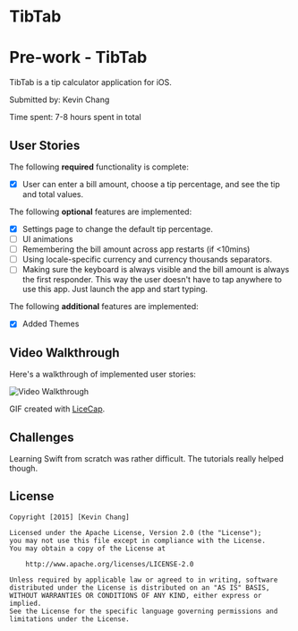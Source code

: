 # TibTab
# Pre-work - TibTab

TibTab is a tip calculator application for iOS.

Submitted by: Kevin Chang

Time spent: 7-8 hours spent in total

## User Stories

The following **required** functionality is complete:
* [x] User can enter a bill amount, choose a tip percentage, and see the tip and total values.

The following **optional** features are implemented:
* [x] Settings page to change the default tip percentage.
* [ ] UI animations
* [ ] Remembering the bill amount across app restarts (if <10mins)
* [ ] Using locale-specific currency and currency thousands separators.
* [ ] Making sure the keyboard is always visible and the bill amount is always the first responder. This way the user doesn't have to tap anywhere to use this app. Just launch the app and start typing.

The following **additional** features are implemented:

- [x] Added Themes

## Video Walkthrough 

Here's a walkthrough of implemented user stories:

<img src='http://i.imgur.com/wmkIGw0.gif' title='Video Walkthrough' width='' alt='Video Walkthrough' />

GIF created with [LiceCap](http://www.cockos.com/licecap/).

## Challenges

Learning Swift from scratch was rather difficult. The tutorials really helped though.

## License

    Copyright [2015] [Kevin Chang]

    Licensed under the Apache License, Version 2.0 (the "License");
    you may not use this file except in compliance with the License.
    You may obtain a copy of the License at

        http://www.apache.org/licenses/LICENSE-2.0

    Unless required by applicable law or agreed to in writing, software
    distributed under the License is distributed on an "AS IS" BASIS,
    WITHOUT WARRANTIES OR CONDITIONS OF ANY KIND, either express or implied.
    See the License for the specific language governing permissions and
    limitations under the License.

